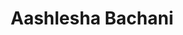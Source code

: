 ---
title: Aashlesha Bachani 
biosmall: "Aashlesha is a 2022 batch student of Government Medical College, Ratlam."
biolarge: 
avatar: f
twitter:
instagram: 
---